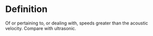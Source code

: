 # Definition

Of or pertaining to, or dealing with, speeds greater than the acoustic
velocity. Compare with ultrasonic.
